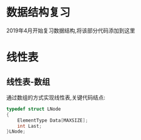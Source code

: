 # 数据结构复习
2019年4月开始复习数据结构,将该部分代码添加到这里

# 线性表

## 线性表-数组

通过数组的方式实现线性表,关键代码结点:

```c
typedef struct LNode
{
	ElementType Data[MAXSIZE];
	int Last;
}LNode;
```

